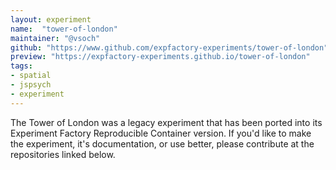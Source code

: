 ```yaml
---
layout: experiment
name:  "tower-of-london"
maintainer: "@vsoch"
github: "https://www.github.com/expfactory-experiments/tower-of-london"
preview: "https://expfactory-experiments.github.io/tower-of-london"
tags:
- spatial
- jspsych
- experiment
---
```


The Tower of London was a legacy experiment that has been ported into its Experiment Factory Reproducible Container version. If you'd like to make the experiment, it's documentation, or use better, please contribute at the repositories
linked below.
